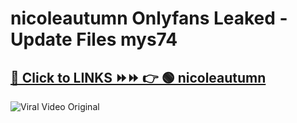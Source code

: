 
 # nicoleautumn Onlyfans Leaked - Update Files mys74

## <h2><a href="https://clipsfans.com/nicoleautumn&ref=git">🔗 Click to LINKS ⏩⏩ 👉 🟢 nicoleautumn </a></h2>

<a href="https://clipsfans.com/nicoleautumn&ref=git" rel="nofollow" data-target="animated-image.originalLink"><img src="https://i.ibb.co.com/xMMVF88/686577567.gif" alt="Viral Video Original" style="max-width: 100%; display: inline-block;" data-target="animated-image.originalImage"></a>

